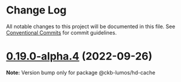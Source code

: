 # Change Log

All notable changes to this project will be documented in this file.
See [Conventional Commits](https://conventionalcommits.org) for commit guidelines.

# [0.19.0-alpha.4](https://github.com/ckb-js/lumos/compare/v0.19.0-alpha.3...v0.19.0-alpha.4) (2022-09-26)

**Note:** Version bump only for package @ckb-lumos/hd-cache
